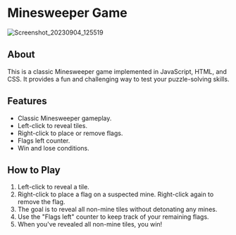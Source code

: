 # Minesweeper Game

![Screenshot_20230904_125519](https://github.com/Nitish-Kumar05/minesweeper/assets/141276983/7b643d74-65cf-4851-92bc-fb602c841196)


## About

This is a classic Minesweeper game implemented in JavaScript, HTML, and CSS. It provides a fun and challenging way to test your puzzle-solving skills.


## Features

- Classic Minesweeper gameplay.
- Left-click to reveal tiles.
- Right-click to place or remove flags.
- Flags left counter.
- Win and lose conditions.

## How to Play

1. Left-click to reveal a tile.
2. Right-click to place a flag on a suspected mine. Right-click again to remove the flag.
3. The goal is to reveal all non-mine tiles without detonating any mines.
4. Use the "Flags left" counter to keep track of your remaining flags.
5. When you've revealed all non-mine tiles, you win!

